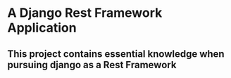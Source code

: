 # A Django Rest Framework Application
## This project contains essential knowledge when pursuing django as a Rest Framework

